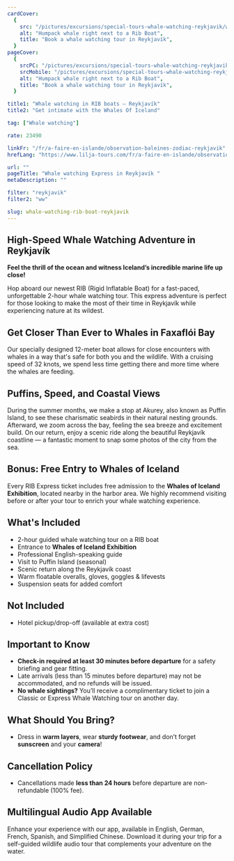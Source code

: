 ```yaml
---
cardCover:
  {
    src: "/pictures/excursions/special-tours-whale-watching-reykjavik/whale-watching-rib-boat-card.webp",
    alt: "Humpack whale right next to a Rib Boat",
    title: "Book a whale watching tour in Reykjavík",
  }
pageCover:
  {
    srcPC: "/pictures/excursions/special-tours-whale-watching-reykjavik/whale-watching-rib-boat-header-pc.webp",
    srcMobile: "/pictures/excursions/special-tours-whale-watching-reykjavik/whale-watching-rib-boat-header-mobile.webp",
    alt: "Humpack whale right next to a Rib Boat",
    title: "Book a whale watching tour in Reykjavík",
  }

title1: "Whale watching in RIB boats – Reykjavík"
title2: "Get intimate with the Whales Of Iceland"

tag: ["Whale watching"]

rate: 23490

linkFr: "/fr/a-faire-en-islande/observation-baleines-zodiac-reykjavik"
hrefLang: "https://www.lilja-tours.com/fr/a-faire-en-islande/observation-baleines-zodiac-reykjavik/"

url: ""
pageTitle: "Whale watching Express in Reykjavík "
metaDescription: ""

filter: "reykjavik"
filter2: "ww"

slug: whale-watching-rib-boat-reykjavik
---
```


## High-Speed Whale Watching Adventure in Reykjavík

**Feel the thrill of the ocean and witness Iceland’s incredible marine life up close!**

Hop aboard our newest RIB (Rigid Inflatable Boat) for a fast-paced, unforgettable 2-hour whale watching tour. This express adventure is perfect for those looking to make the most of their time in Reykjavík while experiencing nature at its wildest.

## Get Closer Than Ever to Whales in Faxaflói Bay

Our specially designed 12-meter boat allows for close encounters with whales in a way that's safe for both you and the wildlife. With a cruising speed of 32 knots, we spend less time getting there and more time where the whales are feeding.

## Puffins, Speed, and Coastal Views

During the summer months, we make a stop at Akurey, also known as Puffin Island, to see these charismatic seabirds in their natural nesting grounds. Afterward, we zoom across the bay, feeling the sea breeze and excitement build. On our return, enjoy a scenic ride along the beautiful Reykjavík coastline — a fantastic moment to snap some photos of the city from the sea.

## Bonus: Free Entry to Whales of Iceland

Every RIB Express ticket includes free admission to the **Whales of Iceland Exhibition**, located nearby in the harbor area. We highly recommend visiting before or after your tour to enrich your whale watching experience.

## What's Included

- 2-hour guided whale watching tour on a RIB boat
- Entrance to **Whales of Iceland Exhibition**
- Professional English-speaking guide
- Visit to Puffin Island (seasonal)
- Scenic return along the Reykjavík coast
- Warm floatable overalls, gloves, goggles & lifevests
- Suspension seats for added comfort

## Not Included

- Hotel pickup/drop-off (available at extra cost)

## Important to Know

- **Check-in required at least 30 minutes before departure** for a safety briefing and gear fitting.
- Late arrivals (less than 15 minutes before departure) may not be accommodated, and no refunds will be issued.
- **No whale sightings?** You’ll receive a complimentary ticket to join a Classic or Express Whale Watching tour on another day.

## What Should You Bring?

- Dress in **warm layers**, wear **sturdy footwear**, and don’t forget **sunscreen** and your **camera**!

## Cancellation Policy

- Cancellations made **less than 24 hours** before departure are non-refundable (100% fee).

## Multilingual Audio App Available

Enhance your experience with our app, available in English, German, French, Spanish, and Simplified Chinese. Download it during your trip for a self-guided wildlife audio tour that complements your adventure on the water.

<script type="text/javascript" src="https://widgets.bokun.io/assets/javascripts/apps/build/BokunWidgetsLoader.js?bookingChannelUUID=97236c68-b945-4a96-8587-660bdc4c45fd" async></script>

<div class="bokunWidget" data-src="https://widgets.bokun.io/online-sales/97236c68-b945-4a96-8587-660bdc4c45fd/experience-calendar/20499"></div>

